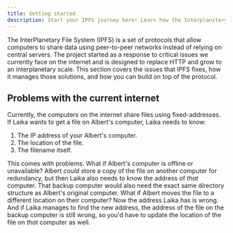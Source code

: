 ```yaml
---
title: Getting started
description: Start your IPFS journey here! Learn how the Interplanitery File System works, install commonly used tools, and get to grips with basic d-web concepts.
---
```


The InterPlanetary File System (IPFS) is a set of protocols that allow computers to share data using peer-to-peer networks instead of relying on central servers. The project started as a response to critical issues we currently face on the internet and is designed to replace HTTP and grow to an interplanetary scale. This section covers the issues that IPFS fixes, how it manages those solutions, and how you can build on top of the protocol.

## Problems with the current internet

Currently, the computers on the internet share files using fixed-addresses. If Laika wants to get a file on Albert's computer, Laika needs to know:

1. The IP address of your Albert's computer.
2. The location of the file.
3. The filename itself.

This comes with problems. What if Albert's computer is offline or unavailable? Albert _could_ store a copy of the file on another computer for redundancy, but then Laika also needs to know the address of _that_ computer. That backup computer would also need the exact same directory structure as Albert's original computer. What if Albert moves the file to a different location on their computer? Now the address Laika has is wrong. And if Laika manages to find the new address, the address of the file on the backup computer is still wrong, so you'd have to update the location of the file on _that_ computer as well.
